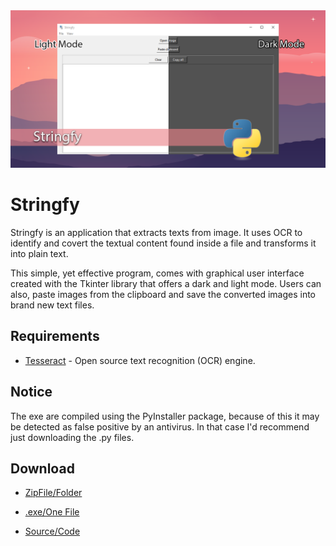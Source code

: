 <div align="center">
<img src="https://github.com/edledesma/Python/blob/main/Stringfy/media/stringfy.png">
</div>


# Stringfy

  Stringfy is an application that extracts texts from image. It uses OCR to identify and covert the textual content found inside a file and transforms it into plain text.

  This simple, yet effective program, comes with graphical user interface created with the Tkinter library that offers a dark and light mode.
  Users can also, paste images from the clipboard and save the converted images into brand new text files.

## __Requirements__

- [Tesseract](https://github.com/UB-Mannheim/tesseract/wiki) - Open source text recognition (OCR) engine.

## __Notice__ 


The exe are compiled using the PyInstaller package, because of this it may be detected as false positive by an antivirus. In that case I'd recommend just downloading the .py files.

## __Download__

- [ZipFile/Folder](https://github.com/edledesma/Python/blob/main/Stringfy/PACKAGES/Stringfy.zip)

- [.exe/One File](https://github.com/edledesma/Python/blob/main/Stringfy/PACKAGES/Stringfy.exe)

- [Source/Code](https://github.com/edledesma/Python/tree/main/Stringfy)
